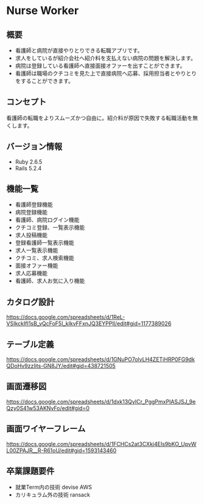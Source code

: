 # Nurse Worker
## 概要
* 看護師と病院が直接やりとりできる転職アプリです。
* 求人をしているが紹介会社へ紹介料を支払えない病院の問題を解決します。
* 病院は登録している看護師へ直接面接オファーを出すことができます。
* 看護師は職場のクチコミを見た上で直接病院へ応募、採用担当者とやりとりをすることができます。
## コンセプト
看護師の転職をよりスムーズかつ自由に。紹介料が原因で失敗する転職活動を無くします。
## バージョン情報
* Ruby 2.6.5
* Rails 5.2.4
## 機能一覧
* 看護師登録機能
* 病院登録機能
* 看護師、病院ログイン機能
* クチコミ登録、一覧表示機能
* 求人投稿機能
* 登録看護師一覧表示機能
* 求人一覧表示機能
* クチコミ、求人検索機能
* 面接オファー機能
* 求人応募機能
* 看護師、求人お気に入り機能
## カタログ設計
https://docs.google.com/spreadsheets/d/1ReL-VSIkckIfI1sB_vQcFoF5I_kIkvFFxnJQ3EYPPlI/edit#gid=1177389026
## テーブル定義
https://docs.google.com/spreadsheets/d/1GNuPO7olvLH4ZETjHRP0FG9dkQDoHv9zzIits-GN8JY/edit#gid=438721505
## 画面遷移図
https://docs.google.com/spreadsheets/d/1dxk13QyICr_PggPmxPIASJSJ_9eQzy0S41w53AKNyFo/edit#gid=0
## 画面ワイヤーフレーム
https://docs.google.com/spreadsheets/d/1FCHCs2at3CXkj4EIs9bKO_UpvWL00ZPAJR__R-R61oU/edit#gid=1593143460
## 卒業課題要件
* 就業Term内の技術
devise
AWS
* カリキュラム外の技術
ransack

